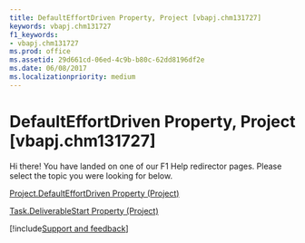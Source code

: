 ```yaml
---
title: DefaultEffortDriven Property, Project [vbapj.chm131727]
keywords: vbapj.chm131727
f1_keywords:
- vbapj.chm131727
ms.prod: office
ms.assetid: 29d661cd-06ed-4c9b-b80c-62dd8196df2e
ms.date: 06/08/2017
ms.localizationpriority: medium
---
```



# DefaultEffortDriven Property, Project [vbapj.chm131727]

Hi there! You have landed on one of our F1 Help redirector pages. Please select the topic you were looking for below.

[Project.DefaultEffortDriven Property (Project)](https://msdn.microsoft.com/library/2af7c41d-630f-1cda-7473-36eb49f400f4%28Office.15%29.aspx)

[Task.DeliverableStart Property (Project)](https://msdn.microsoft.com/library/8d5df8de-e564-78c5-c2f0-d7096dc35b32%28Office.15%29.aspx)

[!include[Support and feedback](~/includes/feedback-boilerplate.md)]